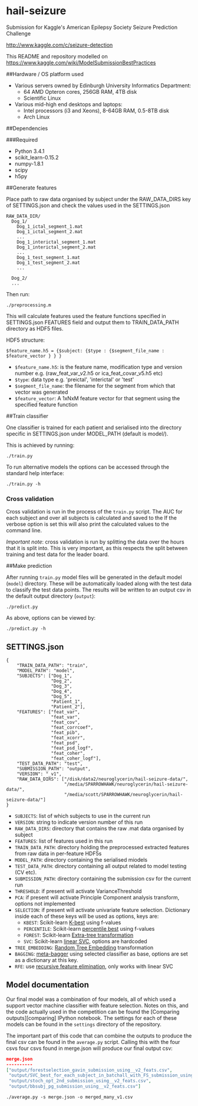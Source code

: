 hail-seizure
============

Submission for Kaggle's American Epilepsy Society Seizure Prediction Challenge

http://www.kaggle.com/c/seizure-detection

This README and repository modelled on https://www.kaggle.com/wiki/ModelSubmissionBestPractices

##Hardware / OS platform used
 * Various servers owned by Edinburgh University Informatics Department: 
      - 64 AMD Opteron cores, 256GB RAM, 4TB disk 
      - Scientific Linux
 * Various mid-high end desktops and laptops:
      - Intel processors (i3 and Xeons), 8-64GB RAM, 0.5-8TB disk
      - Arch Linux

##Dependencies

###Required

 * Python 3.4.1
 * scikit_learn-0.15.2
 * numpy-1.8.1
 * scipy
 * h5py

##Generate features

Place path to raw data organised by subject under the RAW_DATA_DIRS key of SETTINGS.json and check the values used in the SETTINGS.json
```
RAW_DATA_DIR/
  Dog_1/
    Dog_1_ictal_segment_1.mat
    Dog_1_ictal_segment_2.mat
    ...
    Dog_1_interictal_segment_1.mat
    Dog_1_interictal_segment_2.mat
    ...
    Dog_1_test_segment_1.mat
    Dog_1_test_segment_2.mat
    ...

  Dog_2/
  ...
```


Then run:
```
./preprocessing.m
```

This will calculate features used the feature functions specified in SETTINGS.json FEATURES field and output them to TRAIN_DATA_PATH directory as HDF5 files.

HDF5 structure: 

```
$feature_name.h5 = {$subject: {$type : {$segment_file_name : $feature_vector } } }

```

* `$feature_name.h5`: is the feature name, modification type and version number e.g. (raw_feat_var_v2.h5 or ica_feat_covar_v5.h5 etc)
* `$type`: data type e.g. 'preictal', 'interictal' or 'test'
* `$segment_file_name`: the filename for the segment from which that vector was generated
* `$feature_vector`: A 1xNxM feature vector for that segment using the specified feature function

##Train classifier

One classifier is trained for each patient and serialised into the directory specific in SETTINGS.json under MODEL_PATH (default is model/).

This is achieved by running:
```
./train.py
```

To run alternative models the options can be accessed through the standard
help interface:

```
./train.py -h
```

### Cross validation

Cross validation is run in the process of the `train.py` script.
The AUC for each subject and over all subjects is calculated and saved to the 
If the verbose option is set this will also print the calculated values to the command line.

_Important note_: cross validation is run by splitting the data over the hours that it is split into.
This is very important, as this respects the split between training and test data for the leader board.

##Make prediction

After running `train.py` model files will be generated in the default model 
(`model`) directory. These will be automatically loaded along with the test data
to classify the test data points. The results will be written to an output
csv in the default output directory (`output`):

```
./predict.py
```

As above, options can be viewed by:

```
./predict.py -h
```

## SETTINGS.json

```
{
    "TRAIN_DATA_PATH": "train", 
    "MODEL_PATH": "model", 
    "SUBJECTS": ["Dog_1",
                 "Dog_2",
                 "Dog_3",
                 "Dog_4",
                 "Dog_5",
                 "Patient_1",
                 "Patient_2"],
    "FEATURES": ["feat_var",
                 "feat_var", 
                 "feat_cov", 
                 "feat_corrcoef",
                 "feat_pib", 
                 "feat_xcorr", 
                 "feat_psd", 
                 "feat_psd_logf",
                 "feat_coher",
                 "feat_coher_logf"],
    "TEST_DATA_PATH": "test", 
    "SUBMISSION_PATH": "output",
    "VERSION": "_v1",
    "RAW_DATA_DIRS": ["/disk/data2/neuroglycerin/hail-seizure-data/",
                      "/media/SPARROWHAWK/neuroglycerin/hail-seizure-data/",
                      "/media/scott/SPARROWHAWK/neuroglycerin/hail-seizure-data/"]
}
```

* `SUBJECTS`: list of which subjects to use in the current run
* `VERSION`: string to indicate version number of this run
* `RAW_DATA_DIRS`: directory that contains the raw .mat data organised by subject
* `FEATURES`: list of features used in this run
* `TRAIN_DATA_PATH`: directory holding the preprocessed extracted features from raw data in per-feature HDF5s 
* `MODEL_PATH`: directory containing the serialised miodels
* `TEST_DATA_PATH`: directory containing all output related to model testing (CV etc).
* `SUBMISSION_PATH`: directory containing the submission csv for the current run
* `THRESHOLD`: if present will activate VarianceThreshold
* `PCA`: if present will activate Principle Component analysis transform, options
not implemented
* `SELECTION`: if present will activate univariate feature selection. Dictionary
inside each of these keys will be used as options, keys are:
    * `KBEST`: Scikit-learn [K-best][kbest] using f-values
    * `PERCENTILE`: Scikit-learn [percentile best][percentile] using f-values
    * `FOREST`: Scikit-learn [Extra-tree transformation][extra]
    * `SVC`: Scikit-learn [linear SVC][lsvc], options are hardcoded
* `TREE_EMBEDDING`: [Random Tree Embedding][rfembed] transformation
* `BAGGING`: [meta-bagger][meta] using selected classifier as base, options are 
set as a dictionary at this key.
* `RFE`: use [recursive feature elimination][rfe], only works with linear SVC

[kbest]: http://scikit-learn.org/stable/modules/generated/sklearn.feature_selection.SelectKBest.html
[percentile]: http://scikit-learn.org/stable/modules/generated/sklearn.feature_selection.SelectPercentile.html
[extra]: http://scikit-learn.org/stable/modules/generated/sklearn.ensemble.ExtraTreesClassifier.html
[lsvc]: http://scikit-learn.org/stable/modules/generated/sklearn.svm.LinearSVC.html
[rfembed]: http://scikit-learn.org/stable/modules/generated/sklearn.ensemble.RandomTreesEmbedding.html
[meta]: http://scikit-learn.org/stable/modules/generated/sklearn.ensemble.BaggingClassifier.html
[rfe]: http://scikit-learn.org/stable/auto_examples/plot_rfe_with_cross_validation.html

## Model documentation

Our final model was a combination of four models, all of which used a support 
vector machine classifier with feature selection. Notes on this, and the code
actually used in the competition can be found the [Comparing outputs][comparing]
IPython notebook. The settings for each of these models can be found in the 
`settings` directory of the repository.

The important part of this code that can combine the outputs to produce the
final csv can be found in the `average.py` script. Calling this with the 
four csvs four csvs found in merge.json will produce our final output csv:

```json
merge.json
----------
["output/forestselection_gavin_submission_using__v2_feats.csv",
 "output/SVC_best_for_each_subject_in_batchall_with_FS_submission_using__v3_feats.csv",
 "output/stoch_opt_2nd_submission_using__v2_feats.csv",
 "output/bbsubj_pg_submission_using__v2_feats.csv"]
```

```
./average.py -s merge.json -o merged_many_v1.csv
```


